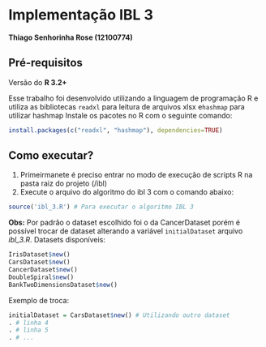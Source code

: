 # Implementação IBL 3

**Thiago Senhorinha Rose (12100774)**

## Pré-requisitos

Versão do **R 3.2+**

Esse trabalho foi desenvolvido utilizando a linguagem de programação R e utiliza as bibliotecas ```readxl``` para leitura de arquivos xlsx e```hashmap``` para utilizar hashmap Instale os pacotes no R com o seguinte comando:

```r
install.packages(c("readxl", "hashmap"), dependencies=TRUE)
```

## Como executar?

1. Primeirmanete é preciso entrar no modo de execução de scripts R na pasta raiz do projeto (/ibl)
2. Execute o arquivo do algoritmo do ibl 3 com o comando abaixo:

```r
source('ibl_3.R') # Para executar o algoritmo IBL 3
```

**Obs:** Por padrão o dataset escolhido foi o da CancerDataset porém é possível trocar de dataset alterando a variável ```initialDataset```  arquivo  *ibl_3.R*. Datasets disponíveis:

```r
IrisDataset$new()
CarsDataset$new()
CancerDataset$new()
DoubleSpiral$new()
BankTwoDimensionsDataset$new()
```

Exemplo de troca:

```r
initialDataset = CarsDataset$new() # Utilizando outro dataset
. # linha 4
. # linha 5
. # ...

```
